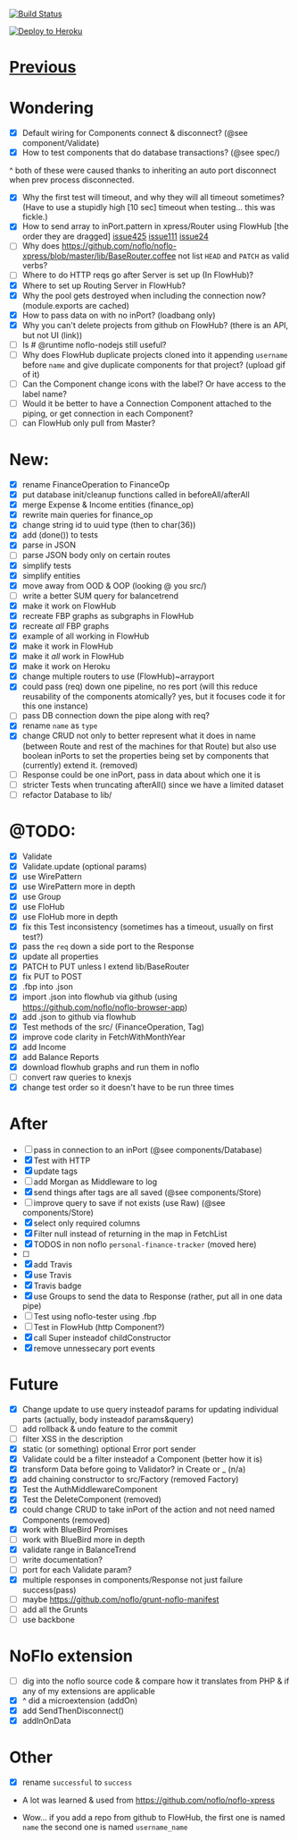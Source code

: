 [![Build Status](https://travis-ci.org/aretecode/finance.svg)](https://travis-ci.org/aretecode/finance)

[![Deploy to Heroku](https://www.herokucdn.com/deploy/button.png)](https://heroku.com/deploy)

# [Previous](https://github.com/aretecode/finance/tree/response-separation)

# Wondering
* [x] Default wiring for Components connect & disconnect? (@see component/Validate)
* [x] How to test components that do database transactions? (@see spec/)

^ both of these were caused thanks to inheriting an auto port disconnect when prev process disconnected.

* [x] Why the first test will timeout, and why they will all timeout sometimes? (Have to use a stupidly high [10 sec] timeout when testing... this was fickle.)
* [x] How to send array to inPort.pattern in xpress/Router using FlowHub [the order they are dragged] [issue425](https://github.com/noflo/noflo-ui/issues/425) [issue111](https://github.com/noflo/noflo-ui/issues/111) [issue24](https://github.com/noflo/noflo-ui/issues/14)
* [ ] Why does https://github.com/noflo/noflo-xpress/blob/master/lib/BaseRouter.coffee not list `HEAD` and `PATCH` as valid verbs?
* [ ] Where to do HTTP reqs go after Server is set up (In FlowHub)?
* [x] Where to set up Routing Server in FlowHub?
* [x] Why the pool gets destroyed when including the connection now? (module.exports are cached)
* [x] How to pass data on with no inPort? (loadbang only)
* [x] Why you can't delete projects from github on FlowHub? (there is an API, but not UI (link))
* [ ] Is # @runtime noflo-nodejs still useful?
* [ ] Why does FlowHub duplicate projects cloned into it appending `username` before `name` and give duplicate components for that project? (upload gif of it)
* [ ] Can the Component change icons with the label? Or have access to the label name?
* [ ] Would it be better to have a Connection Component attached to the piping, or get connection in each Component?
* [ ] can FlowHub only pull from Master?

# New:
* [x] rename FinanceOperation to FinanceOp
* [x] put database init/cleanup functions called in beforeAll/afterAll
* [x] merge Expense & Income entities (finance_op)
* [x] rewrite main queries for finance_op
* [x] change string id to uuid type (then to char(36))
* [x] add (done()) to tests
* [x] parse in JSON
* [ ] parse JSON body only on certain routes
* [x] simplify tests
* [x] simplify entities
* [x] move away from OOD & OOP (looking @ you src/)
* [ ] write a better SUM query for balancetrend
* [x] make it work on FlowHub
* [x] recreate FBP graphs as subgraphs in FlowHub
* [x] recreate *all* FBP graphs
* [x] example of all working in FlowHub
* [x] make it work in FlowHub
* [x] make it *all* work in FlowHub
* [x] make it work on Heroku
* [x] change multiple routers to use (FlowHub)~arrayport
* [x] could pass (req) down one pipeline, no res port (will this reduce reusability of the components atomically? yes, but it focuses code it for this one instance)
* [ ] pass DB connection down the pipe along with req?
* [x] rename `name` as `type`
* [x] change CRUD not only to better represent what it does in name (between Route and rest of the machines for that Route) but also use boolean inPorts to set the properties being set by components that (currently) extend it. (removed)
* [ ] Response could be one inPort, pass in data about which one it is
* [ ] stricter Tests when truncating afterAll() since we have a limited dataset
* [ ] refactor Database to lib/

# @TODO:
* [x] Validate
* [x] Validate.update (optional params)
* [x] use WirePattern
* [x] use WirePattern more in depth
* [x] use Group
* [x] use FloHub
* [x] use FloHub more in depth
* [x] fix this Test inconsistency (sometimes has a timeout, usually on first test?)
* [x] pass the `req` down a side port to the Response
* [x] update all properties
* [x] PATCH to PUT unless I extend lib/BaseRouter
* [x] fix PUT to POST
* [x] .fbp into .json
* [x] import .json into flowhub via github (using https://github.com/noflo/noflo-browser-app)
* [x] add .json to github via flowhub
* [x] Test methods of the src/ (FinanceOperation, Tag)
* [x] improve code clarity in FetchWithMonthYear
* [x] add Income
* [x] add Balance Reports
* [x] download flowhub graphs and run them in noflo
* [ ] convert raw queries to knexjs
* [x] change test order so it doesn't have to be run three times

# After
* [ ] pass in connection to an inPort (@see components/Database)
* [x] Test with HTTP
* [x] update tags
* [ ] add Morgan as Middleware to log
* [x] send things after tags are all saved (@see components/Store)
* [ ] improve query to save if not exists (use Raw) (@see components/Store)
* [x] select only required columns
* [x] Filter null instead of returning in the map in FetchList
* [x] TODOS in non noflo `personal-finance-tracker` (moved here)
* [ ]
* [x] add Travis
* [x] use Travis
* [x] Travis badge
* [x] use Groups to send the data to Response (rather, put all in one data pipe)
* [ ] Test using noflo-tester using .fbp
* [ ] Test in FlowHub (http Component?)
* [x] call Super insteadof childConstructor
* [x] remove unnessecary port events

# Future
* [x] Change update to use query insteadof params for updating individual parts (actually, body insteadof params&query)
* [ ] add rollback & undo feature to the commit
* [ ] filter XSS in the description
* [x] static (or something) optional Error port sender
* [x] Validate could be a filter insteadof a Component (better how it is)
* [x] transform Data before going to Validator? in Create or _ (n/a)
* [x] add chaining constructor to src/Factory (removed Factory)
* [x] Test the AuthMiddlewareComponent
* [x] Test the DeleteComponent (removed)
* [x] could change CRUD to take inPort of the action and not need named Components (removed)
* [x] work with BlueBird Promises
* [ ] work with BlueBird more in depth
* [x] validate range in BalanceTrend
* [ ] write documentation?
* [ ] port for each Validate param?
* [x] multiple responses in components/Response not just failure success(pass)
* [ ] maybe https://github.com/noflo/grunt-noflo-manifest
* [ ] add all the Grunts
* [ ] use backbone

# NoFlo extension
* [ ] dig into the noflo source code & compare how it translates from PHP & if any of my extensions are applicable
* [x] ^ did a microextension (addOn)
* [x] add SendThenDisconnect()
* [x] addInOnData

# Other
* [x] rename `successful` to `success`

* A lot was learned & used from https://github.com/noflo/noflo-xpress

* Wow... if you add a repo from github to FlowHub, the first one is named `name` the second one is named `username_name`
